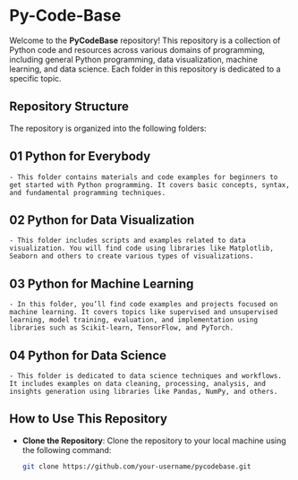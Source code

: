 # Py-Code-Base

Welcome to the **PyCodeBase** repository! This repository is a collection of Python code and resources across various domains of programming, including general Python programming, data visualization, machine learning, and data science. Each folder in this repository is dedicated to a specific topic.

## Repository Structure

The repository is organized into the following folders:

## 01 Python for Everybody
    - This folder contains materials and code examples for beginners to get started with Python programming. It covers basic concepts, syntax, and fundamental programming techniques.
  
## 02 Python for Data Visualization
    - This folder includes scripts and examples related to data visualization. You will find code using libraries like Matplotlib, Seaborn and others to create various types of visualizations.

## 03 Python for Machine Learning
    - In this folder, you’ll find code examples and projects focused on machine learning. It covers topics like supervised and unsupervised learning, model training, evaluation, and implementation using libraries such as Scikit-learn, TensorFlow, and PyTorch.

## 04 Python for Data Science
    - This folder is dedicated to data science techniques and workflows. It includes examples on data cleaning, processing, analysis, and insights generation using libraries like Pandas, NumPy, and others.

## How to Use This Repository

- **Clone the Repository**: Clone the repository to your local machine using the following command:
  ```bash
  git clone https://github.com/your-username/pycodebase.git
